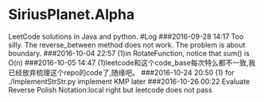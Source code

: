 # SiriusPlanet.Alpha
LeetCode solutions in Java and python.
#Log
###2016-09-28 14:17
Too silly. The reverse_between method does not work. The problem is about boundary.
###2016-10-04 22:57
(1)in RotateFunction, notice that sum() is O(n)
###2016-10-05 14:47
(1)leetcode和这个code_base每次特么都不一致,我已经放弃梳理这个repo的code了,随缘吧。
###2016-10-24 20:50
(1) for ./ImplementStrStr.py implement KMP later
###2016-10-26 00:22
Evaluate Reverse Polish Notation:local right but leetcode does not pass
